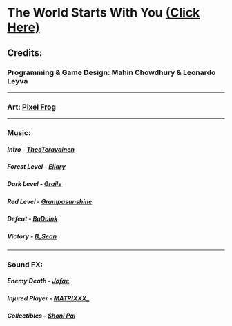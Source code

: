# The World Starts With You [(Click Here)](https://mahin-mac568.github.io/The-World-Starts-With-You/)

## Credits:

### Programming & Game Design: Mahin Chowdhury & Leonardo Leyva

---

### Art: [Pixel Frog](https://pixelfrog-assets.itch.io/)

---

### Music: 

##### Intro - [TheoTeravainen](https://freesound.org/people/TheoTeravainen/sounds/569783/)
##### Forest Level - [Ellary](https://freesound.org/people/Ellary/sounds/529483/)
##### Dark Level - [Grails](https://soundcloud.com/wearegrails/loft_music)
##### Red Level - [Grampasunshine](https://soundcloud.com/shickie/big-poppa-medieval-bardcore-version-the-notorious-big)
##### Defeat - [BaDoink](https://freesound.org/people/BaDoink/sounds/575020/)
##### Victory - [B_Sean](https://freesound.org/people/B_Sean/sounds/421888/)

---

### Sound FX: 

##### Enemy Death - [Jofae](https://freesound.org/people/Jofae/sounds/364929/) 
##### Injured Player - [MATRIXXX_](https://freesound.org/people/MATRIXXX_/sounds/486943/)
##### Collectibles - [Shoni Pal](https://assetstore.unity.com/packages/audio/sound-fx/fruit-falling-sfx-pack-1-151580)
